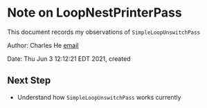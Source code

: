 # Note on LoopNestPrinterPass

This document records my observations of `SimpleLoopUnswitchPass`

Author: Charles He [email](charles.m.hau@gmail.com)

Date: Thu Jun  3 12:12:21 EDT 2021, created

## Next Step

- Understand how `SimpleLoopUnswitchPass` works currently

